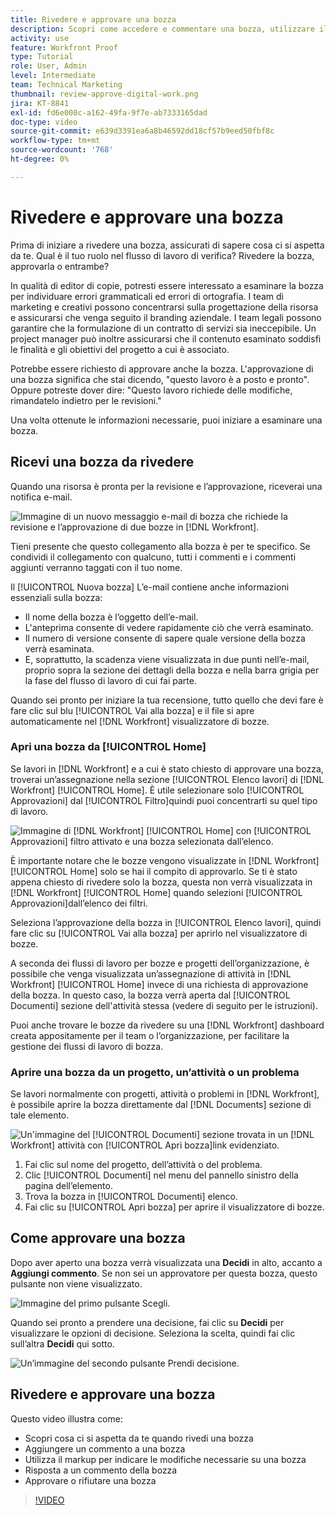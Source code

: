 ```yaml
---
title: Rivedere e approvare una bozza
description: Scopri come accedere e commentare una bozza, utilizzare il markup per indicare le modifiche necessarie, rispondere ai commenti della bozza e prendere una decisione su una bozza in [!DNL Workfront].
activity: use
feature: Workfront Proof
type: Tutorial
role: User, Admin
level: Intermediate
team: Technical Marketing
thumbnail: review-approve-digital-work.png
jira: KT-8841
exl-id: fd6e008c-a162-49fa-9f7e-ab7333165dad
doc-type: video
source-git-commit: e639d3391ea6a8b46592dd18cf57b9eed50fbf8c
workflow-type: tm+mt
source-wordcount: '768'
ht-degree: 0%

---
```


# Rivedere e approvare una bozza

Prima di iniziare a rivedere una bozza, assicurati di sapere cosa ci si aspetta da te. Qual è il tuo ruolo nel flusso di lavoro di verifica? Rivedere la bozza, approvarla o entrambe?

In qualità di editor di copie, potresti essere interessato a esaminare la bozza per individuare errori grammaticali ed errori di ortografia. I team di marketing e creativi possono concentrarsi sulla progettazione della risorsa e assicurarsi che venga seguito il branding aziendale. I team legali possono garantire che la formulazione di un contratto di servizi sia ineccepibile. Un project manager può inoltre assicurarsi che il contenuto esaminato soddisfi le finalità e gli obiettivi del progetto a cui è associato.

Potrebbe essere richiesto di approvare anche la bozza. L&#39;approvazione di una bozza significa che stai dicendo, &quot;questo lavoro è a posto e pronto&quot;. Oppure potreste dover dire: &quot;Questo lavoro richiede delle modifiche, rimandatelo indietro per le revisioni.&quot;

Una volta ottenute le informazioni necessarie, puoi iniziare a esaminare una bozza.

## Ricevi una bozza da rivedere

Quando una risorsa è pronta per la revisione e l’approvazione, riceverai una notifica e-mail.

![Immagine di un nuovo messaggio e-mail di bozza che richiede la revisione e l’approvazione di due bozze in [!DNL  Workfront].](assets/new-proof-emails.png)

Tieni presente che questo collegamento alla bozza è per te specifico. Se condividi il collegamento con qualcuno, tutti i commenti e i commenti aggiunti verranno taggati con il tuo nome.

Il [!UICONTROL Nuova bozza] L’e-mail contiene anche informazioni essenziali sulla bozza:

* Il nome della bozza è l’oggetto dell’e-mail.
* L&#39;anteprima consente di vedere rapidamente ciò che verrà esaminato.
* Il numero di versione consente di sapere quale versione della bozza verrà esaminata.
* E, soprattutto, la scadenza viene visualizzata in due punti nell’e-mail, proprio sopra la sezione dei dettagli della bozza e nella barra grigia per la fase del flusso di lavoro di cui fai parte.

Quando sei pronto per iniziare la tua recensione, tutto quello che devi fare è fare clic sul blu [!UICONTROL Vai alla bozza] e il file si apre automaticamente nel [!DNL Workfront] visualizzatore di bozze.

### Apri una bozza da [!UICONTROL Home]

Se lavori in [!DNL Workfront] e a cui è stato chiesto di approvare una bozza, troverai un’assegnazione nella sezione [!UICONTROL Elenco lavori] di [!DNL Workfront] [!UICONTROL Home]. È utile selezionare solo [!UICONTROL Approvazioni] dal [!UICONTROL Filtro]quindi puoi concentrarti su quel tipo di lavoro.

![Immagine di [!DNL Workfront] [!UICONTROL Home] con [!UICONTROL Approvazioni] filtro attivato e una bozza selezionata dall’elenco.](assets/open-proof-from-home.png)

È importante notare che le bozze vengono visualizzate in [!DNL Workfront] [!UICONTROL Home] solo se hai il compito di approvarlo. Se ti è stato appena chiesto di rivedere solo la bozza, questa non verrà visualizzata in [!DNL Workfront] [!UICONTROL Home] quando selezioni [!UICONTROL Approvazioni]dall’elenco dei filtri.

Seleziona l’approvazione della bozza in [!UICONTROL Elenco lavori], quindi fare clic su [!UICONTROL Vai alla bozza] per aprirlo nel visualizzatore di bozze.

A seconda dei flussi di lavoro per bozze e progetti dell’organizzazione, è possibile che venga visualizzata un’assegnazione di attività in [!DNL Workfront] [!UICONTROL Home] invece di una richiesta di approvazione della bozza. In questo caso, la bozza verrà aperta dal [!UICONTROL Documenti] sezione dell&#39;attività stessa (vedere di seguito per le istruzioni).

Puoi anche trovare le bozze da rivedere su una [!DNL Workfront] dashboard creata appositamente per il team o l’organizzazione, per facilitare la gestione dei flussi di lavoro di bozza.

### Aprire una bozza da un progetto, un’attività o un problema

Se lavori normalmente con progetti, attività o problemi in [!DNL Workfront], è possibile aprire la bozza direttamente dal [!DNL Documents] sezione di tale elemento.

![Un&#39;immagine del [!UICONTROL Documenti] sezione trovata in un [!DNL  Workfront] attività con [!UICONTROL Apri bozza]link evidenziato.](assets/open-proof-from-documents.png)

1. Fai clic sul nome del progetto, dell’attività o del problema.
2. Clic [!UICONTROL Documenti] nel menu del pannello sinistro della pagina dell’elemento.
3. Trova la bozza in [!UICONTROL Documenti] elenco.
4. Fai clic su [!UICONTROL Apri bozza] per aprire il visualizzatore di bozze.

## Come approvare una bozza

Dopo aver aperto una bozza verrà visualizzata una **Decidi** in alto, accanto a **Aggiungi commento**. Se non sei un approvatore per questa bozza, questo pulsante non viene visualizzato.

![Immagine del primo pulsante Scegli.](assets/make-decision-1.png)

Quando sei pronto a prendere una decisione, fai clic su **Decidi** per visualizzare le opzioni di decisione. Seleziona la scelta, quindi fai clic sull’altra **Decidi** qui sotto.

![Un’immagine del secondo pulsante Prendi decisione.](assets/make-decision-2.png)

## Rivedere e approvare una bozza

Questo video illustra come:

* Scopri cosa ci si aspetta da te quando rivedi una bozza
* Aggiungere un commento a una bozza
* Utilizza il markup per indicare le modifiche necessarie su una bozza
* Risposta a un commento della bozza
* Approvare o rifiutare una bozza

>[!VIDEO](https://video.tv.adobe.com/v/335141/?quality=12&learn=on)

<!--
#### Learn more
* Create and manage proof comments
* Make decisions on a proof
* Review a static proof
* Tag users to share a proof
* Notifications for proof comments and decisions
-->

<!--
#### Guides
* Reviewing proofs in [!DNL Workfront]
* -->
